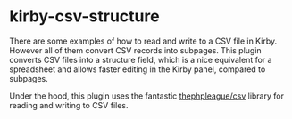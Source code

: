 # kirby-csv-structure

There are some examples of how to read and write to a CSV file in Kirby. However all of them convert CSV records into subpages. This plugin converts CSV files into a structure field, which is a nice equivalent for a spreadsheet and allows faster editing in the Kirby panel, compared to subpages.

Under the hood, this plugin uses the fantastic [thephpleague/csv](https://github.com/thephpleague/csv) library for reading and writing to CSV files.
